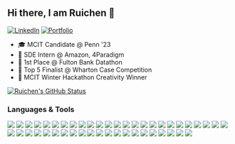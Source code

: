 ## Hi there, I am Ruichen 👋

[![LinkedIn](https://img.shields.io/badge/LinkedIn-blue?style=for-the-badge&logoWidth=20&width=80)](https://www.linkedin.com/in/ruichenz/)
[![Portfolio](https://img.shields.io/badge/Portfolio-green?style=for-the-badge&logoWidth=10&width=80)](http://ruichenzhang.com/)
<!--[![Featured Project](https://img.shields.io/badge/Featured%20Project-orange?style=for-the-badge&logoWidth=40&width=80)](https://forxnews.herokuapp.com/)-->

- 🎓 MCIT Candidate @ Penn '23
- 💼 SDE Intern @ Amazon, 4Paradigm
- 🥇 1st Place @ Fulton Bank Datathon
- 🚀 Top 5 Finalist @ Wharton Case Competition
- 🎨 MCIT Winter Hackathon Creativity Winner

<a href="http://ruichenzhang.com">
 <img src="https://github-readme-stats-l1afisvel-ruichen199801.vercel.app/api?username=ruichen199801&show_icons=true" alt="Ruichen's GitHub Status" />
</a>

### Languages & Tools

<img src="https://img.shields.io/badge/-Java-f89820?style=flat&logo=java&logoColor=white"> <img src="https://img.shields.io/badge/-JavaScript-f7df1e?style=flat&logo=javascript&logoColor=black"> <img src="https://img.shields.io/badge/-Python-3776ab?style=flat&logo=python&logoColor=white"> <img src="https://img.shields.io/badge/-C-00599c?style=flat&logo=c&logoColor=white"> <img src="https://img.shields.io/badge/-C++-00599c?style=flat&logo=c%2B%2B&logoColor=white"> <img src="https://img.shields.io/badge/-SQL-4DB33D?style=flat&logo=sql&logoColor=white"> <img src="https://img.shields.io/badge/-HTML-e34f26?style=flat&logo=html5&logoColor=white"> <img src="https://img.shields.io/badge/-CSS-9400D3?style=flat&logo=css3&logoColor=white"> <img src="https://img.shields.io/badge/-Spring-4DB33D?style=flat&logo=spring&logoColor=FFFFFF"> <img src="https://img.shields.io/badge/-Spring Boot-4DB33D?style=flat&logo=springboot&logoColor=FFFFFF"> <img src="http://img.shields.io/badge/-Node-430098?style=flat&logo=Node.js&logoColor=white"> <img src="https://img.shields.io/badge/-Express-787878?style=flat&logo=express&logoColor=ffffff"> <img src="https://img.shields.io/badge/-Flask-008080?style=flat&logo=flask&logoColor=ffffff"> <img src="https://img.shields.io/badge/-Spark-eed718?style=flat&logo=apache-spark&logoColor=ffffff"> <img src="https://img.shields.io/badge/-Flink-f58220?style=flat&logo=apache-flink&logoColor=ffffff"> <img src="https://img.shields.io/badge/-Hadoop-f7df1e?style=flat&logo=apache-hadoop&logoColor=ffffff"> <img src="http://img.shields.io/badge/-Elasticsearch-4285F4?style=flat&logo=elasticsearch&logoColor=white"> <img src="http://img.shields.io/badge/-Kafka-232F3E?style=flat&logo=apache-kafka&logoColor=FFFFFF"> <img src="https://img.shields.io/badge/-MySQL-F29111?style=flat&logo=mysql&logoColor=FFFFFF"> <img src="https://img.shields.io/badge/-MongoDB-4DB33D?style=flat&logo=mongodb&logoColor=FFFFFF"> <img src="http://img.shields.io/badge/-Neo4j-FFC107?style=flat&logo=neo4j&logoColor=FFFFFF"> <img src="https://img.shields.io/badge/-React-000000?style=flat&logo=react&logoColor=00c8ff"> <img src="https://img.shields.io/badge/-Redux-61DAFB?style=flat&logo=redux&logoColor=000000"> <img src="https://img.shields.io/badge/-Bootstrap-563D7C?style=flat&logo=bootstrap&logoColor=white"> <img src="https://img.shields.io/badge/-MUI-1976d2?style=flat&logo=mui&logoColor=white"> <img src="https://img.shields.io/badge/-Ant Design-EB2F96?style=flat&logo=antdesign&logoColor=00c8ff"> <img src="https://img.shields.io/badge/-Figma-cc6699?style=flat&logo=figma&logoColor=ffffff"> <img src="http://img.shields.io/badge/-AWS-F89820?style=flat&logo=amazon&logoColor=white"> <img src="http://img.shields.io/badge/-GCP-4285F4?style=flat&logo=google%20cloud&logoColor=white"> <img src="http://img.shields.io/badge/-Heroku-430098?style=flat&logo=heroku&logoColor=white"> <img src="https://img.shields.io/badge/-Docker-659ad2?style=flat&logo=docker&logoColor=ffffff"> <img src="http://img.shields.io/badge/-Kubernetes-007ACC?style=flat&logo=kubernetes&logoColor=white"> <img src="http://img.shields.io/badge/-Maven-6933FF?style=flat&logo=maven&logoColor=white"> <img src="http://img.shields.io/badge/-Postman-FF6C37?style=flat&logo=postman&logoColor=white"> <img src="http://img.shields.io/badge/-Swagger-85EA2D?style=flat&logo=swagger&logoColor=white"> <img src="http://img.shields.io/badge/-JUnit-FB4D42?style=flat&logo=junit&logoColor=white"> <img src="http://img.shields.io/badge/-Mockito-EBEEF5?style=flat&logo=mockito&logoColor=black"> <img src="http://img.shields.io/badge/-Jest-C21325?style=flat&logo=jest&logoColor=white"> <img src="http://img.shields.io/badge/-Cypress-17202C?style=flat&logo=cypress&logoColor=white"> <img src="http://img.shields.io/badge/-Travis-3EAAAF?style=flat&logo=travis&logoColor=white"> <img src="http://img.shields.io/badge/-Linux-FCC624?style=flat&logo=linux&logoColor=black"> <img src="http://img.shields.io/badge/-Git-F05032?style=flat&logo=git&logoColor=FFFFFF"> <img src="http://img.shields.io/badge/-JSON-008CBA?style=flat&logo=json&logoColor=FFFFFF"> <img src="http://img.shields.io/badge/-REST-6DB33F?style=flat&logo=rest&logoColor=FFFFFF"> <img src="http://img.shields.io/badge/-OOP-FDD023?style=flat&logo=oop&logoColor=FFFFFF"> <img src="http://img.shields.io/badge/-Agile-EF6868?style=flat&logo=agile&logoColor=FFFFFF">
